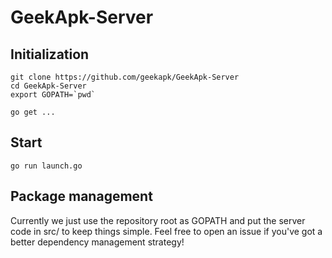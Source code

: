 # GeekApk-Server

## Initialization

```shell
git clone https://github.com/geekapk/GeekApk-Server
cd GeekApk-Server
export GOPATH=`pwd`

go get ...

```

## Start

```shell
go run launch.go
```

## Package management

Currently we just use the repository root as GOPATH and put the server code in src/ to keep things simple. Feel free to open an issue if you've got a better dependency management strategy!
